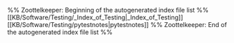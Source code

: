 %% Zoottelkeeper: Beginning of the autogenerated index file list  %%
 [[KB/Software/Testing/_Index_of_Testing|_Index_of_Testing]]
 [[KB/Software/Testing/pytestnotes|pytestnotes]]
%% Zoottelkeeper: End of the autogenerated index file list  %%
